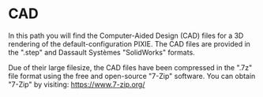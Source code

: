 # CAD
In this path you will find the Computer-Aided Design (CAD) files for a 3D rendering of the default-configuration PIXIE. The CAD files are provided in the ".step" and Dassault Systèmes "SolidWorks" formats.

Due of their large filesize, the CAD files have been compressed in the ".7z" file format using the free and open-source "7-Zip" software. You can obtain "7-Zip" by visiting:
https://www.7-zip.org/
